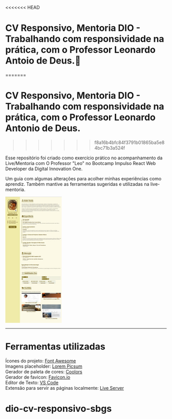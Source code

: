 <<<<<<< HEAD
# CV Responsivo, Mentoria  DIO - Trabalhando com responsividade na prática, com o Professor Leonardo Antoio de Deus.:page_with_curl:
=======
# CV Responsivo, Mentoria  DIO - Trabalhando com responsividade na prática, com o Professor Leonardo Antonio de Deus.
>>>>>>> f8a16b4bfc84f3791b01865ba5e84bc71b3a524f

Esse repositório foi criado como exercício prático no acompanhamento da Live/Mentoria com O Professor "Leo" no Bootcamp Impulso React Web Developer da Digital Innovation One.

Um guia com algumas alterações para acolher minhas experiências como aprendiz. Também mantive as ferramentas sugeridas e utilizadas na live-mentoria.

<img src="/img/CR.jpg" alt="AnVIL Image" title="Bootcamp Impulso React Web Developer" style="zoom:50%;" />

---

# Ferramentas utilizadas

Ícones do projeto: [Font Awesome](https://fontawesome.com/)  
Imagens placeholder: [Lorem Picsum](https://picsum.photos/)  
Gerador de paleta de cores: [Coolors](https://coolors.co)  
Gerador de favicon: [Favicon.io](https://link-url-here.org)  
Editor de Texto: [VS Code](https://code.visualstudio.com/)  
Extensão para servir as páginas localmente: [Live Server](https://marketplace.visualstudio.com/items?itemName=ritwickdey.LiveServer)  

# dio-cv-responsivo-sbgs
